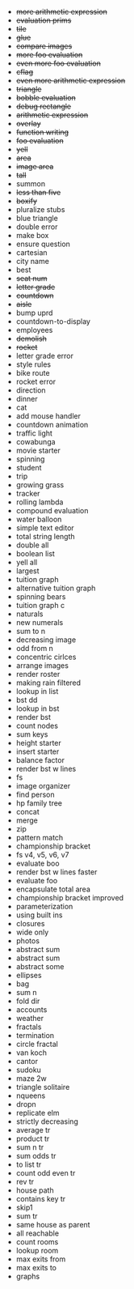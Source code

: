 - ~~more arithmetic expression~~
- ~~evaluation prims~~
- ~~tile~~
- ~~glue~~
- ~~compare images~~
- ~~more foo evaluation~~
- ~~even more foo evaluation~~
- ~~cflag~~
- ~~even more arithmetic expression~~
- ~~triangle~~
- ~~bobble evaluation~~
- ~~debug rectangle~~
- ~~arithmetic expression~~
- ~~overlay~~
- ~~function writing~~
- ~~foo evaluation~~
- ~~yell~~
- ~~area~~
- ~~image area~~
- ~~tall~~
- summon
- ~~less than five~~
- ~~boxify~~
- pluralize stubs
- blue triangle
- double error
- make box
- ensure question
- cartesian
- city name
- best
- ~~seat num~~
- ~~letter grade~~
- ~~countdown~~
- ~~aisle~~
- bump uprd
- countdown-to-display
- employees
- ~~demolish~~
- ~~rocket~~
- letter grade error
- style rules
- bike route
- rocket error
- direction
- dinner
- cat
- add mouse handler
- countdown animation
- traffic light
- cowabunga
- movie starter
- spinning
- student
- trip
- growing grass
- tracker
- rolling lambda
- compound evaluation
- water balloon
- simple text editor
- total string length
- double all
- boolean list
- yell all
- largest
- tuition graph
- alternative tuition graph
- spinning bears
- tuition graph c
- naturals
- new numerals
- sum to n
- decreasing image
- odd from n
- concentric cirlces
- arrange images
- render roster
- making rain filtered
- lookup in list
- bst dd
- lookup in bst
- render bst
- count nodes
- sum keys
- height starter
- insert starter
- balance factor
- render bst w lines
- fs
- image organizer
- find person
- hp family tree
- concat
- merge
- zip
- pattern match
- championship bracket
- fs v4, v5, v6, v7
- evaluate boo
- render bst w lines faster
- evaluate foo
- encapsulate total area
- championship bracket improved
- parameterization
- using built ins
- closures
- wide only
- photos
- abstract sum
- abstract sum
- abstract some
- ellipses
- bag
- sum n
- fold dir
- accounts
- weather
- fractals
- termination
- circle fractal
- van koch
- cantor
- sudoku
- maze 2w
- triangle solitaire
- nqueens
- dropn
- replicate elm
- strictly decreasing
- average tr
- product tr
- sum n tr
- sum odds tr
- to list tr
- count odd even tr
- rev tr
- house path
- contains key tr
- skip1
- sum tr
- same house as parent
- all reachable
- count rooms
- lookup room
- max exits from
- max exits to
- graphs